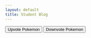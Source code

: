 ```yaml
---
layout: default
title: Student Blog
---
```



<html>
<head>
    <title>Vote for Pokemon</title>
</head>
<body>
    <button id="upvoteButton" onclick="toggleVote('upvoteButton')">Upvote Pokemon</button>
    <button id="downvoteButton" onclick="toggleVote('downvoteButton')">Downvote Pokemon</button>
    <script>
        let currentVote = null; // Track the current vote state (null, 'upvote', or 'downvote')
        // Function to get and display the current vote count
        function updateVoteCount() {
            fetch("https://jarvproject.stu.nighthawkcodingsociety.com/api/pokemons/upvote/2")
            .then(response => response.json())
            .then(data => {
                document.getElementById("voteCount").textContent = `Votes: ${data.count}`;
            })
            .catch(error => {
                console.error("Error:", error);
            });
        }
        // Function to handle toggling between upvote and downvote
        function toggleVote(buttonId) {
            if (currentVote === buttonId) {
                return; // If the same button is clicked, do nothing
            }
            // Perform the new vote action (upvote or downvote)
            fetch(`https://jarvproject.stu.nighthawkcodingsociety.com/api/pokemons/${buttonId === 'upvoteButton' ? 'upvote' : 'downvote'}/2`, {
                method: "PUT",
                headers: {
                    "Content-Type": "application/json",
                },
                body: JSON.stringify({ [buttonId === 'upvoteButton' ? 'upvote' : 'downvote']: true }), 
            })
            .then(() => {
                updateVoteCount(); // Update the vote count
                currentVote = buttonId; // Update the current vote state
            });
            // Enable both buttons
            document.getElementById('upvoteButton').disabled = false;
            document.getElementById('downvoteButton').disabled = false;
            // Disable the clicked button
            document.getElementById(buttonId).disabled = true;
        }
    </script>
</body>
</html>

